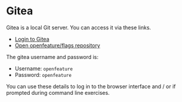 # Gitea
Gitea is a local Git server. You can access it via these links.
- [Login to Gitea]({{TRAFFIC_HOST1_3000}}/user/login)
- [Open openfeature/flags repository]({{TRAFFIC_HOST1_3000}}/openfeature/flags)

The gitea username and password is:
- Username: `openfeature`
- Password: `openfeature`

You can use these details to log in to the browser interface and / or if prompted during command line exercises.